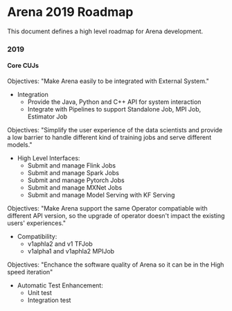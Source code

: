 # Arena 2019 Roadmap

This document defines a high level roadmap for Arena development.

### 2019

#### Core CUJs

Objectives: "Make Arena easily to be integrated with External System."

* Integration
	* Provide the Java, Python and C++ API for system interaction
	* Integrate with Pipelines to support Standalone Job, MPI Job, Estimator Job 

Objectives: "Simplify the user experience of the data scientists and provide a low barrier to handle different kind of  training jobs and serve different models."

* High Level Interfaces:
	* Submit and manage Flink Jobs
	* Submit and manage Spark Jobs
	* Submit and manage Pytorch Jobs
	* Submit and manage MXNet Jobs
	* Submit and manage Model Serving with KF Serving


Objectives: "Make Arena support the same Operator compatiable with different API version, so the upgrade of operator doesn't impact the existing users' experiences."

* Compatibility:
	* v1aphla2 and v1 TFJob
	* v1alpha1 and v1aphla2 MPIJob

Objectives: "Enchance the software quality of Arena so it can be in the High speed iteration"

* Automatic Test Enhancement: 
	* Unit test
	* Integration test
